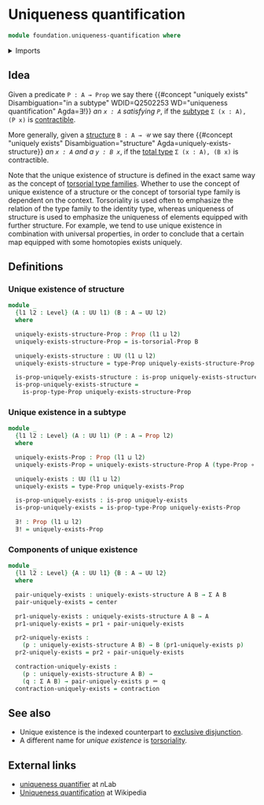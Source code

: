 # Uniqueness quantification

```agda
module foundation.uniqueness-quantification where
```

<details><summary>Imports</summary>

```agda
open import foundation.dependent-pair-types
open import foundation.torsorial-type-families
open import foundation.universe-levels

open import foundation-core.contractible-types
open import foundation-core.function-types
open import foundation-core.identity-types
open import foundation-core.propositions
```

</details>

## Idea

Given a predicate `P : A → Prop` we say there
{{#concept "uniquely exists" Disambiguation="in a subtype" WDID=Q2502253 WD="uniqueness quantification" Agda=∃!}}
_an `x : A` satisfying `P`_, if the [subtype](foundation-core.subtypes.md)
`Σ (x : A), (P x)` is [contractible](foundation-core.contractible-types.md).

More generally, given a [structure](foundation.structure.md) `B : A → 𝒰` we say
there
{{#concept "uniquely exists" Disambiguation="structure" Agda=uniquely-exists-structure}}
_an `x : A` and a `y : B x`_, if the
[total type](foundation.dependent-pair-types.md) `Σ (x : A), (B x)` is
contractible.

Note that the unique existence of structure is defined in the exact same way as
the concept of
[torsorial type families](foundation-core.torsorial-type-families.md). Whether
to use the concept of unique existence of a structure or the concept of
torsorial type family is dependent on the context. Torsoriality is used often to
emphasize the relation of the type family to the identity type, whereas
uniqueness of structure is used to emphasize the uniqueness of elements equipped
with further structure. For example, we tend to use unique existence in
combination with universal properties, in order to conclude that a certain map
equipped with some homotopies exists uniquely.

## Definitions

### Unique existence of structure

```agda
module _
  {l1 l2 : Level} (A : UU l1) (B : A → UU l2)
  where

  uniquely-exists-structure-Prop : Prop (l1 ⊔ l2)
  uniquely-exists-structure-Prop = is-torsorial-Prop B

  uniquely-exists-structure : UU (l1 ⊔ l2)
  uniquely-exists-structure = type-Prop uniquely-exists-structure-Prop

  is-prop-uniquely-exists-structure : is-prop uniquely-exists-structure
  is-prop-uniquely-exists-structure =
    is-prop-type-Prop uniquely-exists-structure-Prop
```

### Unique existence in a subtype

```agda
module _
  {l1 l2 : Level} (A : UU l1) (P : A → Prop l2)
  where

  uniquely-exists-Prop : Prop (l1 ⊔ l2)
  uniquely-exists-Prop = uniquely-exists-structure-Prop A (type-Prop ∘ P)

  uniquely-exists : UU (l1 ⊔ l2)
  uniquely-exists = type-Prop uniquely-exists-Prop

  is-prop-uniquely-exists : is-prop uniquely-exists
  is-prop-uniquely-exists = is-prop-type-Prop uniquely-exists-Prop

  ∃! : Prop (l1 ⊔ l2)
  ∃! = uniquely-exists-Prop
```

### Components of unique existence

```agda
module _
  {l1 l2 : Level} {A : UU l1} {B : A → UU l2}
  where

  pair-uniquely-exists : uniquely-exists-structure A B → Σ A B
  pair-uniquely-exists = center

  pr1-uniquely-exists : uniquely-exists-structure A B → A
  pr1-uniquely-exists = pr1 ∘ pair-uniquely-exists

  pr2-uniquely-exists :
    (p : uniquely-exists-structure A B) → B (pr1-uniquely-exists p)
  pr2-uniquely-exists = pr2 ∘ pair-uniquely-exists

  contraction-uniquely-exists :
    (p : uniquely-exists-structure A B) →
    (q : Σ A B) → pair-uniquely-exists p ＝ q
  contraction-uniquely-exists = contraction
```

## See also

- Unique existence is the indexed counterpart to
  [exclusive disjunction](foundation.exclusive-disjunction.md).
- A different name for _unique existence_ is
  [torsoriality](foundation.torsorial-type-families.md).

## External links

- [uniqueness quantifier](https://ncatlab.org/nlab/show/uniqueness+quantifier)
  at $n$Lab
- [Uniqueness quantification](https://en.wikipedia.org/wiki/Uniqueness_quantification)
  at Wikipedia
